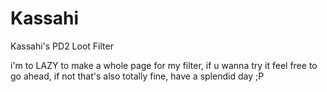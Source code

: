 # Kassahi
 Kassahi's PD2 Loot Filter

i'm to LAZY to make a whole page for my filter, if u wanna try it feel free to go ahead, if not that's also totally fine, have a splendid day ;P

